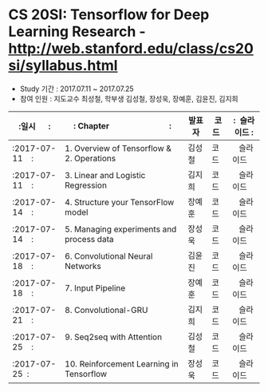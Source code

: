 # CS 20SI: Tensorflow for Deep Learning Research - http://web.stanford.edu/class/cs20si/syllabus.html

- Study 기간 : 2017.07.11 ~ 2017.07.25
- 참여 인원 : 지도교수 최성철, 학부생 김성철, 장성욱, 장예훈, 김윤진, 김지희



|:일시         : |: Chapter                                          :|발표자  | 코드   |:  슬라이드  :|
|----------------|----------------------------------------------------|-------|--------|-------------|
|:2017-07-11    :| 1. Overview of Tensorflow & 2. Operations          |김성철  | 코드   |   슬라이드   |
|:2017-07-11    :| 3. Linear and Logistic Regression                  |김지희  | 코드   |   슬라이드   |
|:2017-07-14    :| 4. Structure your TensorFlow model                 |장예훈  | 코드   |   슬라이드   |
|:2017-07-14    :| 5. Managing experiments and process data           |장성욱  | 코드   |   슬라이드   |
|:2017-07-18    :| 6. Convolutional Neural Networks                   |김윤진  | 코드   |   슬라이드   |
|:2017-07-18    :| 7. Input Pipeline                                  |장예훈  | 코드   |   슬라이드   |
|:2017-07-21    :| 8. Convolutional-GRU                               |김지희  | 코드   |   슬라이드   |
|:2017-07-25    :| 9. Seq2seq with Attention                          |김성철  | 코드   |   슬라이드   |
|:2017-07-25    :| 10. Reinforcement Learning in Tensorflow           |장성욱  | 코드   |   슬라이드   |
